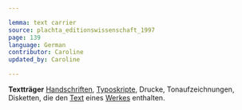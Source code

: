 ```yaml
---

lemma: text carrier
source: plachta_editionswissenschaft_1997
page: 139
language: German
contributor: Caroline
updated_by: Caroline

---
```


**Textträger** [Handschriften](manuscript.html), [Typoskripte](typescript.html), Drucke, Tonaufzeichnungen, Disketten, die den [Text](text.html) eines [Werkes](work.html) enthalten.
